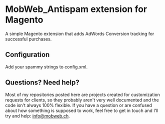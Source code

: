 # MobWeb_Antispam extension for Magento

A simple Magento extension that adds AdWords Conversion tracking for successful purchases.

## Configuration

Add your spammy strings to config.xml.

## Questions? Need help?

Most of my repositories posted here are projects created for customization requests for clients, so they probably aren't very well documented and the code isn't always 100% flexible. If you have a question or are confused about how something is supposed to work, feel free to get in touch and I'll try and help: [info@mobweb.ch](mailto:info@mobweb.ch).